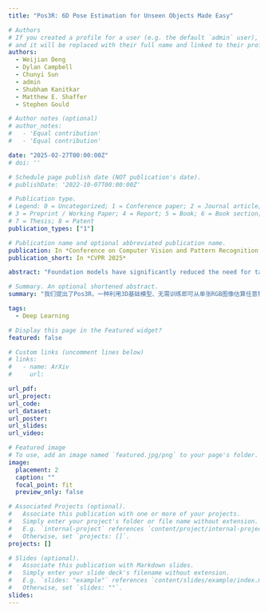 ```yaml
---
title: "Pos3R: 6D Pose Estimation for Unseen Objects Made Easy"

# Authors
# If you created a profile for a user (e.g. the default `admin` user), write the username (folder name) here
# and it will be replaced with their full name and linked to their profile.
authors:
  - Weijian Deng
  - Dylan Campbell
  - Chunyi Sun
  - admin
  - Shubham Kanitkar
  - Matthew E. Shaffer
  - Stephen Gould

# Author notes (optional)
# author_notes:
#   - 'Equal contribution'
#   - 'Equal contribution'

date: "2025-02-27T00:00:00Z"
# doi: ''

# Schedule page publish date (NOT publication's date).
# publishDate: '2022-10-07T00:00:00Z'

# Publication type.
# Legend: 0 = Uncategorized; 1 = Conference paper; 2 = Journal article;
# 3 = Preprint / Working Paper; 4 = Report; 5 = Book; 6 = Book section;
# 7 = Thesis; 8 = Patent
publication_types: ["1"]

# Publication name and optional abbreviated publication name.
publication: In *Conference on Computer Vision and Pattern Recognition 2025*
publication_short: In *CVPR 2025*

abstract: "Foundation models have significantly reduced the need for task-specific training, while also enhancing generalizability. However, state-of-the-art 6D pose estimators either require further training with pose supervision or neglect advances obtainable from 3D foundation models. The latter is a missed opportunity, since these models are better equipped to predict 3D-consistent features, which are of significant utility for the pose estimation task. To address this gap, we propose Pos3R, a method for estimating the 6D pose of any object from a single RGB image, making extensive use of a 3D reconstruction foundation model and requiring no additional training. We identify template selection as a particular bottleneck for existing methods that is significantly alleviated by the use of a 3D model, which can more easily distinguish between template poses than a 2D model. Despite its simplicity, Pos3R achieves competitive performance on the BOP benchmark across seven diverse datasets, matching or surpassing existing refinement-free methods. Additionally, Pos3R integrates seamlessly with render-and-compare refinement techniques, demonstrating adaptability for high-precision applications."

# Summary. An optional shortened abstract.
summary: "我们提出了Pos3R，一种利用3D基础模型、无需训练即可从单张RGB图像估算任意物体6D位姿的方法，无需姿态监督或特定任务训练。"

tags:
  - Deep Learning

# Display this page in the Featured widget?
featured: false

# Custom links (uncomment lines below)
# links:
#   - name: ArXiv
#     url:

url_pdf:
url_project:
url_code:
url_dataset:
url_poster:
url_slides:
url_video:

# Featured image
# To use, add an image named `featured.jpg/png` to your page's folder.
image:
  placement: 2
  caption: ""
  focal_point: fit
  preview_only: false

# Associated Projects (optional).
#   Associate this publication with one or more of your projects.
#   Simply enter your project's folder or file name without extension.
#   E.g. `internal-project` references `content/project/internal-project/index.md`.
#   Otherwise, set `projects: []`.
projects: []

# Slides (optional).
#   Associate this publication with Markdown slides.
#   Simply enter your slide deck's filename without extension.
#   E.g. `slides: "example"` references `content/slides/example/index.md`.
#   Otherwise, set `slides: ""`.
slides:
---
```

